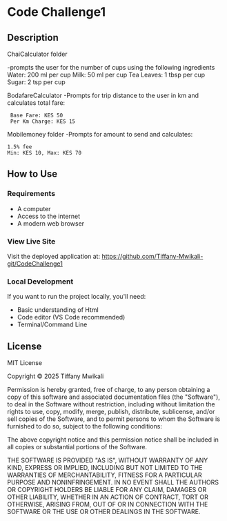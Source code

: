 
   # Code Challenge1

## Description

ChaiCalculator folder
   
   -prompts the user for the number of cups using the following ingredients
      Water: 200 ml per cup
      Milk: 50 ml per cup
      Tea Leaves: 1 tbsp per cup
      Sugar: 2 tsp per cup

BodafareCalculator
    -Prompts for trip distance to the user in km and calculates total fare:

     Base Fare: KES 50
     Per Km Charge: KES 15
     

Mobilemoney folder
    -Prompts for amount to send and calculates:

    1.5% fee
    Min: KES 10, Max: KES 70


## How to Use

### Requirements

- A computer
- Access to the internet
- A modern web browser

### View Live Site

Visit the deployed application at: https://github.com/Tiffany-Mwikali-git/CodeChallenge1


### Local Development

If you want to run the project locally, you'll need:

- Basic understanding of Html
- Code editor (VS Code recommended)
- Terminal/Command Line


## License

MIT License

Copyright &copy; 2025 Tiffany Mwikali

Permission is hereby granted, free of charge, to any person obtaining a copy of this software and associated documentation files (the "Software"), to deal in the Software without restriction, including without limitation the rights to use, copy, modify, merge, publish, distribute, sublicense, and/or sell copies of the Software, and to permit persons to whom the Software is furnished to do so, subject to the following conditions:

The above copyright notice and this permission notice shall be included in all copies or substantial portions of the Software.

THE SOFTWARE IS PROVIDED "AS IS", WITHOUT WARRANTY OF ANY KIND, EXPRESS OR IMPLIED, INCLUDING BUT NOT LIMITED TO THE WARRANTIES OF MERCHANTABILITY, FITNESS FOR A PARTICULAR PURPOSE AND NONINFRINGEMENT. IN NO EVENT SHALL THE AUTHORS OR COPYRIGHT HOLDERS BE LIABLE FOR ANY CLAIM, DAMAGES OR OTHER LIABILITY, WHETHER IN AN ACTION OF CONTRACT, TORT OR OTHERWISE, ARISING FROM, OUT OF OR IN CONNECTION WITH THE SOFTWARE OR THE USE OR OTHER DEALINGS IN THE SOFTWARE.
